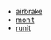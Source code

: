 * [airbrake](http://airbrake.io/)
* [monit](http://mmonit.com/monit/)
* [runit](http://smarden.org/runit/)